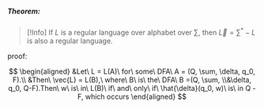 ##### Theorem:
> [!Info]
> If $L$ is a regular language over alphabet over $\sum$, then $\vec{L} = \sum^* - L$ is also a regular language.

proof:

$$
\begin{aligned}
&Let\ L = L(A)\ for\ some\ DFA\ A = (Q, \sum, \delta, q_0, F).\\  &Then\ \vec{L} = L(B),\ where\ B\ is\ the\ DFA\ B =(Q, \sum, \\&\delta, q_0, Q-F).Then\ w\ is\ in\ L(B)\ if\ and\ only\ if\ \hat{\delta}(q_0, w)\ is\ in Q - F, which occurs 
\end{aligned}
$$
